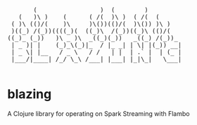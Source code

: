 <pre>
       (                 )  (        )          
   (   )\ )    (      ( /(  )\ )  ( /(  (       
 ( )\ (()/(    )\     )\())(()/(  )\()) )\ )    
 )((_) /(_))((((_)(  ((_)\  /(_))((_)\ (()/(    
((_)_ (_))   )\ _ )\  _((_)(_))   _((_) /(_))_  
 | _ )| |    (_)_\(_)|_  / |_ _| | \| |(_)) __| 
 | _ \| |__   / _ \   / /   | |  | .` |  | (_ | 
 |___/|____| /_/ \_\ /___| |___| |_|\_|   \___| 
                                                
</pre>

# blazing
A Clojure library for operating on Spark Streaming with Flambo
